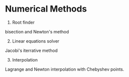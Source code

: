 # Numerical Methods

1. Root finder

bisection and Newton's method

2. Linear equations solver

Jacobi's iterrative method

3. Interpolation

Lagrange and Newton interpolation with Chebyshev points.
